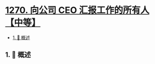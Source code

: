 # [1270. 向公司 CEO 汇报工作的所有人【中等】](https://github.com/tnotesjs/TNotes.leetcode/tree/main/notes/1270.%20%E5%90%91%E5%85%AC%E5%8F%B8%20CEO%20%E6%B1%87%E6%8A%A5%E5%B7%A5%E4%BD%9C%E7%9A%84%E6%89%80%E6%9C%89%E4%BA%BA%E3%80%90%E4%B8%AD%E7%AD%89%E3%80%91)

<!-- region:toc -->

- [1. 📝 概述](#1--概述)

<!-- endregion:toc -->

## 1. 📝 概述
